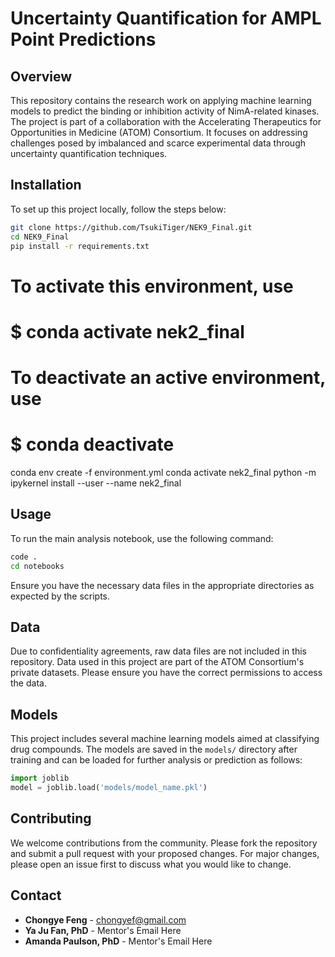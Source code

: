 # Uncertainty Quantification for AMPL Point Predictions

## Overview
This repository contains the research work on applying machine learning models to predict the binding or inhibition activity of NimA-related kinases. The project is part of a collaboration with the Accelerating Therapeutics for Opportunities in Medicine (ATOM) Consortium. It focuses on addressing challenges posed by imbalanced and scarce experimental data through uncertainty quantification techniques.

## Installation
To set up this project locally, follow the steps below:
```bash
git clone https://github.com/TsukiTiger/NEK9_Final.git
cd NEK9_Final
pip install -r requirements.txt
```

# To activate this environment, use
#
#     $ conda activate nek2_final
#
# To deactivate an active environment, use
#
#     $ conda deactivate


conda env create -f environment.yml 
conda activate nek2_final
python -m ipykernel install --user --name nek2_final 
 
## Usage
To run the main analysis notebook, use the following command:
```bash
code .
cd notebooks
```
Ensure you have the necessary data files in the appropriate directories as expected by the scripts.

## Data
Due to confidentiality agreements, raw data files are not included in this repository. Data used in this project are part of the ATOM Consortium's private datasets. Please ensure you have the correct permissions to access the data.

## Models
This project includes several machine learning models aimed at classifying drug compounds. The models are saved in the `models/` directory after training and can be loaded for further analysis or prediction as follows:
```python
import joblib
model = joblib.load('models/model_name.pkl')
```

## Contributing
We welcome contributions from the community. Please fork the repository and submit a pull request with your proposed changes. For major changes, please open an issue first to discuss what you would like to change.

## Contact
- **Chongye Feng** - chongyef@gmail.com
- **Ya Ju Fan, PhD** - Mentor's Email Here
- **Amanda Paulson, PhD** - Mentor's Email Here
